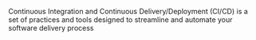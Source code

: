 Continuous Integration and Continuous Delivery/Deployment (CI/CD) is a set of practices and tools designed to streamline and automate your software delivery process
